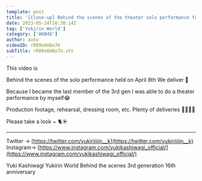 ```yaml
---
template: post
title: '[Close-up] Behind the scenes of the theater solo performance for the 16th anniversary of joining AKB! !'
date: 2023-05-24T10:30:14Z
tag: ['Yukirin World']
category: ['AKB48']
author: auto 
videoID: rR89o6H8o7U
subTitle: rR89o6H8o7U.vtt
---
```

This video is

Behind the scenes of the solo performance held on April 8th
We deliver 🎁

Because I became the last member of the 3rd gen
I was able to do a theater performance by myself😂

Production footage, rehearsal, dressing room, etc.
Plenty of deliveries 💁🏻‍♀️🌻


Please take a look ~ 🐈☀️

-------------------------------------------------- ------------------------------------

Twitter → [https://twitter.com/yukiriiiiin__k](https://twitter.com/yukiriiiiin__k)
Instagram→ [https://www.instagram.com/yukikashiwagi_official/](https://www.instagram.com/yukikashiwagi_official/)

Yuki Kashiwagi Yukirin World Behind the scenes 3rd generation 16th anniversary
